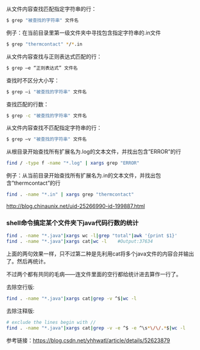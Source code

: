 从文件内容查找匹配指定字符串的行：
```bash
$ grep "被查找的字符串" 文件名
```
例子：在当前目录里第一级文件夹中寻找包含指定字符串的.in文件
```bash
$ grep "thermcontact" */*.in
```
从文件内容查找与正则表达式匹配的行：
```bash
$ grep –e “正则表达式” 文件名
```
查找时不区分大小写：
```bash
$ grep –i "被查找的字符串" 文件名
```
查找匹配的行数：
```bash
$ grep -c "被查找的字符串" 文件名
```

从文件内容查找不匹配指定字符串的行：
```bash
$ grep –v "被查找的字符串" 文件名
```

从根目录开始查找所有扩展名为.log的文本文件，并找出包含”ERROR”的行
```bash
find / -type f -name "*.log" | xargs grep "ERROR"
```
例子：从当前目录开始查找所有扩展名为.in的文本文件，并找出包含”thermcontact”的行
```bash
find . -name "*.in" | xargs grep "thermcontact"
```

http://blog.chinaunix.net/uid-25266990-id-199887.html



### shell命令搞定某个文件夹下java代码行数的统计

```bash
find . -name "*.java"|xargs wc -l|grep "total"|awk '{print $1}'  
find . -name "*.java"|xargs cat|wc -l    #Output:37634  
```

上面的两句效果一样，只不过第二种是先利用cat将多个java文件的内容合并输出了。然后再统计。

不过两个都有共同的毛病——连文件里面的空行都给统计进去算作一行了。

去除空行版:

```bash
find . -name "*.java"|xargs cat|grep -v ^$|wc -l
```

去除注释版:

```bash
# exclude the lines begin with //  
find . -name "*.java"|xargs cat|grep -v -e ^$ -e ^\s*\/\/.*$|wc -l
```

参考链接：https://blog.csdn.net/yhhwatl/article/details/52623879